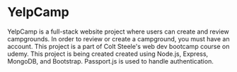# YelpCamp
 YelpCamp is a full-stack website project where users can create and review campgrounds. In order to review or create a campground, you must have an account. This project is a part of Colt Steele's web dev bootcamp course on udemy.  This project is being created created using Node.js, Express, MongoDB, and Bootstrap. Passport.js is used to handle authentication.

